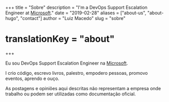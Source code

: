 +++
title = "Sobre"
description = "I'm a DevOps Support Escalation Engineer at [Microsoft](https://www.microsoft.com/)."
date = "2019-02-28"
aliases = ["about-us", "about-hugo", "contact"]
author = "Luiz Macedo"
slug = "sobre"
# translationKey = "about"
+++

Eu sou DevOps Support Escalation Engineer na [Microsoft](https://www.microsoft.com/).

I crio código, escrevo livros, palestro, empodero pessoas, promovo eventos, aprendo e ouço.

As postagens e opiniões aqui descritas não representam a empresa onde trabalho ou podem ser utilizadas como documentação oficial.